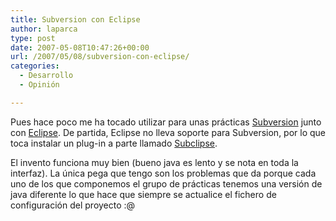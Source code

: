 ```yaml
---
title: Subversion con Eclipse
author: laparca
type: post
date: 2007-05-08T10:47:26+00:00
url: /2007/05/08/subversion-con-eclipse/
categories:
  - Desarrollo
  - Opinión

---
```

Pues hace poco me ha tocado utilizar para unas prácticas <a href="http://subversion.tigris.org/" target="_blank">Subversion</a> junto con <a href="http://www.eclipse.org/" target="_blank">Eclipse</a>. De partida, Eclipse no lleva soporte para Subversion, por lo que toca instalar un plug-in a parte llamado <a href="http://subclipse.tigris.org/" target="_blank">Subclipse</a>.

El invento funciona muy bien (bueno java es lento y se nota en toda la interfaz). La única pega que tengo son los problemas que da porque cada uno de los que componemos el grupo de prácticas tenemos una versión de java diferente lo que hace que siempre se actualice el fichero de configuración del proyecto :@
